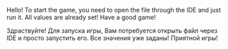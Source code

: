 Hello! To start the game, you need to open the file through the IDE and just run it. All values ​​are already set! Have a good game!

Здраствуйте! Для запуска игры, Вам потребуется открыть файл через IDE и просто запустить его. Все значения уже заданы! Приятной игры!
